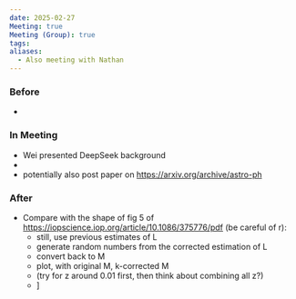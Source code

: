 ```yaml
---
date: 2025-02-27
Meeting: true
Meeting (Group): true
tags: 
aliases:
  - Also meeting with Nathan
---
```


### Before
- 

### In Meeting
- Wei presented DeepSeek background
- 
- potentially also post paper on https://arxiv.org/archive/astro-ph

### After
- Compare with the shape of fig 5 of  https://iopscience.iop.org/article/10.1086/375776/pdf (be careful of r):
	- still, use previous estimates of L
	- generate random numbers from the corrected estimation of L
	- convert back to M
	- plot, with original M, k-corrected M
	- (try for z around 0.01 first, then think about combining all z?)
	- ]
